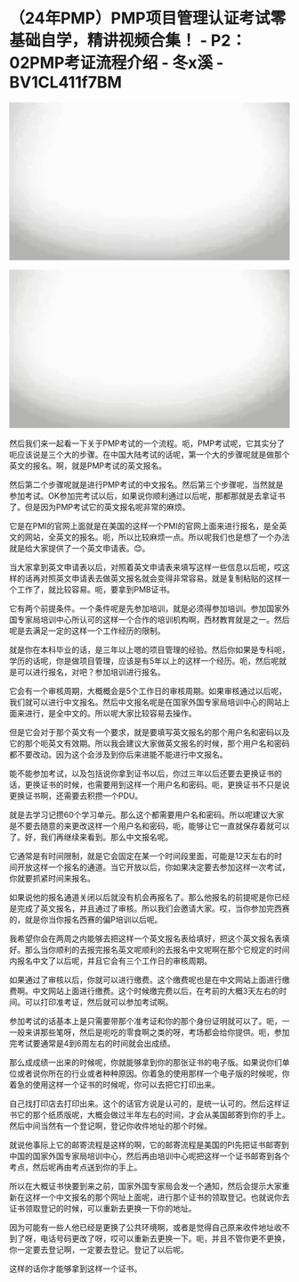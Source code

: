 # （24年PMP）PMP项目管理认证考试零基础自学，精讲视频合集！ - P2：02PMP考证流程介绍 - 冬x溪 - BV1CL411f7BM

![](img/d6d715e43eb9be0c99e02b670dedfdcd_0.png)

![](img/d6d715e43eb9be0c99e02b670dedfdcd_1.png)

然后我们来一起看一下关于PMP考试的一个流程。呃，PMP考试呢，它其实分了呃应该说是三个大的步骤。在中国大陆考试的话呢，第一个大的步骤呢就是做那个英文的报名。啊，就是PMP考试的英文报名。

然后第二个步骤呢就是进行PMP考试的中文报名。然后第三个步骤呢，当然就是参加考试。OK参加完考试以后，如果说你顺利通过以后呢，那都那就是去拿证书了。但是因为PMP考试它的英文报名呢非常的麻烦。

它是在PMI的官网上面就是在美国的这样一个PMI的官网上面来进行报名，是全英文的网站，全英文的报名。呃，所以比较麻烦一点。所以呢我们也是想了一个办法就是给大家提供了一个英文申请表。😊。

当大家拿到英文申请表以后，对照着英文申请表来填写这样一些信息以后呢，哎这样的话再对照英文申请表去做英文报名就会变得非常容易。就是复制粘贴的这样一个工作了，就比较容易。呃，要拿到PMB证书。

它有两个前提条件。一个条件呢是先参加培训，就是必须得参加培训。参加国家外国专家局培训中心所认可的这样一个合作的培训机构啊，西材教育就是之一。然后呢是去满足一定的这样一个工作经历的限制。

就是你在本科毕业的话，是三年以上嗯的项目管理的经验。然后你如果是专科呃，学历的话呢，你是做项目管理，应该是有5年以上的这样一个经历。呃，然后呢就是可以进行报名，对吧？参加培训进行报名。

它会有一个审核周期，大概概会是5个工作日的审核周期。如果审核通过以后呢，我们就可以进行中文报名。然后中文报名呢是在国家外国专家局培训中心的网站上面来进行，是全中文的。所以呢大家比较容易去操作。

但是它会对于那个英文有一个要求，就是要填写英文报名的那个用户名和密码以及它的那个呃英文有效期。所以我会建议大家做英文报名的时候，那个用户名和密码都不要改动。因为这个会涉及到你后来进能不能进行中文报名。

能不能参加考试，以及包括说你拿到证书以后，你过三年以后还要去更换证书的话，更换证书的时候，也需要用到这样一个用户名和密码。呃，更换证书不只是说更换证书啊，还需要去积攒一个PDU。

就是去学习记攒60个学习单元。那么这个都需要用户名和密码。所以呢建议大家是不要去随意的来更改这样一个用户名和密码，呃，能够让它一直就保存着就可以了。好，我们再继续来看到。那么中文报名呢。

它通常是有时间限制，就是它会固定在某一个时间段里面，可能是12天左右的时间开放这样一个报名的通道。当它开放以后，你如果决定要去参加这样一次考试，你就要抓紧时间来报名。

如果说他的报名通道关闭以后就没有机会再报名了。那么他报名的前提呢是你已经是完成了英文报名，并且通过了审核。所以我们会邀请大家。哎，当你参加完西赛的，就是你当你报名西赛的偏P培训以后呢。

我希望你会在两周之内能够去把这样一个英文报名表给填好，把这个英文报名表填好。那么当你顺利的去报完报名英文呢顺利的去报名中文呢啊在那个它规定的时间内报名中文了以后呢，并且它会有三个工作日的审核周期。

如果通过了审核以后，你就可以进行缴费。这个缴费呢也是在中文网站上面进行缴费啊。中文网站上面进行缴费。这个时候缴完费以后，在考前的大概3天左右的时间。可以打印准考证，然后就可以参加考试啊。

参加考试的话基本上是只需要带那个准考证和你的那个身份证明就可以了。呃，一一般来讲那些笔呀，然后是呃吃的零食啊之类的呀，考场都会给你提供。呃，参加完考试要通常是4到6周左右的时间就会出成绩。

那么成成绩一出来的时候呢，你就能够拿到你的那张证书的电子版。如果说你们单位或者说你所在的行业或者种种原因。你着急的使用那样一个电子版的时候呢，你着急的使用这样一个证书的时候呢，你可以去把它打印出来。

自己找打印店去打印出来。这个的话官方说是认可的，是统一认可的。然后这样证书它的那个纸质版呢，大概会做过半年左右的时间，才会从美国邮寄到你的手上。然后中间当然有一个登记啊，登记你收件地址的那个时候。

就说他事际上它的邮寄流程是这样的啊，它的邮寄流程是美国的PI先把证书邮寄到中国的国家外国专家局培训中心，然后再由培训中心呢把这样一个证书邮寄到各个考点，然后呢再由考点送到你的手上。

所以在大概证书快要到来之前，国家外国专家局会发一个通知，然后会提示大家重新在这样一个中文报名的那个网址上面呢，进行那个证书的领取登记。也就说你去证书领取登记的时候，可以重新去更换一下你的地址。

因为可能有一些人他已经是更换了公共环境啊，或者是觉得自己原来收件地址收不到了呀，电话号码更改了呀，哎可以重新去更换一下。呃，并且不管你更不更换，你一定要去登记啊，一定要去登记。登记了以后呢。

这样的话你才能够拿到这样一个证书。